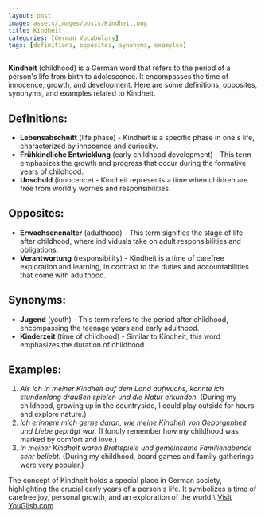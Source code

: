 ```yaml
---
layout: post
image: assets/images/posts/Kindheit.png
title: Kindheit
categories: [German Vocabulary]
tags: [definitions, opposites, synonyms, examples]
---
```


**Kindheit** (childhood) is a German word that refers to the period of a person's life from birth to adolescence. It encompasses the time of innocence, growth, and development. Here are some definitions, opposites, synonyms, and examples related to Kindheit.

## Definitions:
- **Lebensabschnitt** (life phase) - Kindheit is a specific phase in one's life, characterized by innocence and curiosity.
- **Frühkindliche Entwicklung** (early childhood development) - This term emphasizes the growth and progress that occur during the formative years of childhood.
- **Unschuld** (innocence) - Kindheit represents a time when children are free from worldly worries and responsibilities.

## Opposites:
- **Erwachsenenalter** (adulthood) - This term signifies the stage of life after childhood, where individuals take on adult responsibilities and obligations.
- **Verantwortung** (responsibility) - Kindheit is a time of carefree exploration and learning, in contrast to the duties and accountabilities that come with adulthood.

## Synonyms:
- **Jugend** (youth) - This term refers to the period after childhood, encompassing the teenage years and early adulthood.
- **Kinderzeit** (time of childhood) - Similar to Kindheit, this word emphasizes the duration of childhood.

## Examples:
1. *Als ich in meiner Kindheit auf dem Land aufwuchs, konnte ich stundenlang draußen spielen und die Natur erkunden.* (During my childhood, growing up in the countryside, I could play outside for hours and explore nature.)
2. *Ich erinnere mich gerne daran, wie meine Kindheit von Geborgenheit und Liebe geprägt war.* (I fondly remember how my childhood was marked by comfort and love.)
3. *In meiner Kindheit waren Brettspiele und gemeinsame Familienabende sehr beliebt.* (During my childhood, board games and family gatherings were very popular.)

The concept of Kindheit holds a special place in German society, highlighting the crucial early years of a person's life. It symbolizes a time of carefree joy, personal growth, and an exploration of the world.\ <a id="yg-widget-0" class="youglish-widget" data-query="Kindheit" data-lang="german" data-components="8412" data-auto-start="0" data-bkg-color="theme_light" data-title="How%20to%20pronounce%20Kindheit%20in%20German"  rel="nofollow" href="https://youglish.com">Visit YouGlish.com</a><script async src="https://youglish.com/public/emb/widget.js" charset="utf-8"></script>